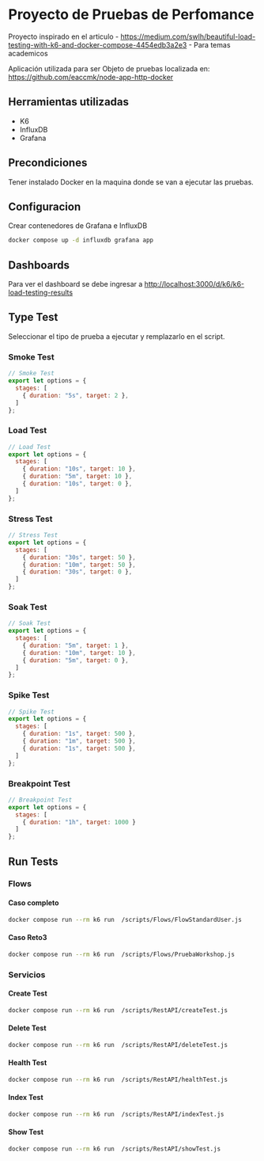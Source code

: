 # Proyecto de Pruebas de Perfomance

Proyecto inspirado en el articulo - <https://medium.com/swlh/beautiful-load-testing-with-k6-and-docker-compose-4454edb3a2e3> - Para temas academicos

Aplicación utilizada para ser Objeto de pruebas localizada en:
<https://github.com/eaccmk/node-app-http-docker>

## Herramientas utilizadas

- K6
- InfluxDB
- Grafana

## Precondiciones

Tener instalado Docker en la maquina donde se van a ejecutar las pruebas.

## Configuracion

Crear contenedores de Grafana e InfluxDB

```bash
docker compose up -d influxdb grafana app
```

## Dashboards

Para ver el dashboard se debe ingresar a
<http://localhost:3000/d/k6/k6-load-testing-results>

## Type Test

Seleccionar el tipo de prueba a ejecutar y remplazarlo en el script.

### Smoke Test

```javascript
// Smoke Test
export let options = {
  stages: [
    { duration: "5s", target: 2 },
  ]
};
```

### Load Test

```javascript
// Load Test
export let options = {
  stages: [
    { duration: "10s", target: 10 },
    { duration: "5m", target: 10 },
    { duration: "10s", target: 0 },
  ]
};
```

### Stress Test

```javascript
// Stress Test
export let options = {
  stages: [
    { duration: "30s", target: 50 },
    { duration: "10m", target: 50 },
    { duration: "30s", target: 0 },
  ]
};
```

### Soak Test

```javascript
// Soak Test
export let options = {
  stages: [
    { duration: "5m", target: 1 },
    { duration: "10m", target: 10 },
    { duration: "5m", target: 0 },
  ]
};
```

### Spike Test

```javascript
// Spike Test
export let options = {
  stages: [
    { duration: "1s", target: 500 },
    { duration: "1m", target: 500 },
    { duration: "1s", target: 500 },
  ]
};
```

### Breakpoint Test

```javascript
// Breakpoint Test
export let options = {
  stages: [
    { duration: "1h", target: 1000 }
  ]
};
```

## Run Tests

### Flows

#### Caso completo

```bash
docker compose run --rm k6 run  /scripts/Flows/FlowStandardUser.js
```
#### Caso Reto3

```bash
docker compose run --rm k6 run  /scripts/Flows/PruebaWorkshop.js
```


### Servicios

#### Create Test

```bash
docker compose run --rm k6 run  /scripts/RestAPI/createTest.js
```

#### Delete Test

```bash
docker compose run --rm k6 run  /scripts/RestAPI/deleteTest.js
```

#### Health Test

```bash
docker compose run --rm k6 run  /scripts/RestAPI/healthTest.js
```

#### Index Test

```bash
docker compose run --rm k6 run  /scripts/RestAPI/indexTest.js
```

#### Show Test

```bash
docker compose run --rm k6 run  /scripts/RestAPI/showTest.js
```


